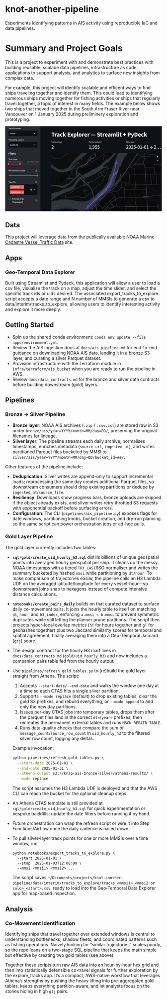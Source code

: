 # knot-another-pipeline
Experiments identifying patterns in AIS activity using reproducible IaC and data pipelines.

# Summary and Project Goals

This is a project to experiment with and demonstrate best practices with building reusable, scalabe data pipelines, infrastructure as code, applications to support analysis, and analytics to surface new insights from complex data.

For example, this project will identify scalable and efficent ways to find ships traveling together and identify them.  This could lead to identifying numerous ships moving together for fishing activities or ships that regularly travel together, a topic of interest in many fields.  The example below shows two ships that moved together in the South Arm Fraser River near Vancouver on 1 January 2025 during preliminery exploration and prototyping.

![Example 1. Two ships moving together in the South Arm Fraser River near Vancouver on 1 January 2025 found during preliminery exploration and prototyping.](assets/example_1.jpg)

## Data

This project will leverage data from the publically available [NOAA Marine Cadastre Vessel Traffic Data](https://hub.marinecadastre.gov/pages/vesseltraffic) site.

## Apps
### Geo-Temporal Data Explorer
Built using Streamlist and Pydeck, this application will allow a user to load a csv file, visualize the track on a map, adjust the time slider, and select the specific track ids or uids desired. The associated export_tracks_to_explore script accepts a date range and N number of MMSIs to generate a csv to data/interim/tracks_to_explore, allowing users to identify interesting activity and explore it more deeply.

## Getting Started

- Spin up the shared conda environment: `conda env update --file apps/environment.yml`.
- Review the AIS ingestion docs at `docs/ais_pipeline.md` for end-to-end guidance on downloading NOAA AIS data, landing it in a bronze S3 layer, and curating a silver Parquet dataset.
- Provision infrastructure with the Terraform module in `infra/terraform/ais_bucket` when you are ready to run the pipeline in AWS.
- Review `docs/data_contracts.md` for the bronze and silver data contracts before building downstream (gold) layers.

## Pipelines
### Bronze → Silver Pipeline

- **Bronze layer**: NOAA AIS archives (`.zip` / `.csv.zst`) are stored raw in S3 under `bronze/ais/year=YYYY/month=MM/day=DD/`, preserving the original filenames for lineage.
- **Silver layer**: The pipeline streams each daily archive, normalises timestamps, enriches metadata (`source_url`, `ingested_at`), and writes partitioned Parquet files bucketed by MMSI to `silver/ais/year=YYYY/month=MM/day=DD/bucket_id=##/`. 

Other features of the pipeline include:
- **Deduplication**: Silver writes are append-only to support incremental loads; reprocessing the same day creates additional Parquet files, so downstream consumers should drop existing partitions or dedupe by `ingested_at`/`source_file`.
- **Resiliency**: Downloads show progress bars, bronze uploads are skipped if the object already exists, and silver writes retry throttled S3 requests with exponential backoff before surfacing errors.
- **Configuration**: The CLI (`pipelines/ais_pipeline.py`) exposes flags for date windows, partitioning knobs, bucket creation, and dry-run planning so the same script can power orchestration jobs or ad-hoc pulls.

### Gold Layer Pipeline
The gold layer currently includes two tables:

- **`sql/gold/create_uid_hourly_h3.sql`** distills billions of unique geospatial points into averaged hourly geospatial per ship. It cleans up the messy NOAA timestamps with a tiered `TRY_CAST`/ISO normaliser and writes the summary bucketed by hashed `mmsi` while partitioning by `dt/hour`. To make comparison of trajectories easier, the pipeline calls an H3 Lambda UDF on the averaged latitude/longitude for every vessel-hour—so downstream joins snap to hexagons instead of compute intensive distance calculations. 

- **`notebooks/create_pairs_daily`** builds on that curated dataset to surface daily co-movement pairs. It joins the hourly table to itself on matching `dt`, `hour`, and `h3_index`, enforcing `a.mmsi < b.mmsi` to prevent symmetric duplicates while still letting the planner prune partitions. The script then projects hyper-local overlap metrics (`hT` for hours together and `gT` for geohashes together) plus two Jaccard similarity scores for temporal and spatial agreement, finally averaging them into a Geo-Temporal Jaccard (`gtj`) score. 


- The design contract for the hourly H3 mart lives in `docs/data_contracts.md` (`gold/uid_hourly_h3`) and now includes a companion pairs table fed from the hourly output.
- Use `pipelines/refresh_gold_tables.py` to (re)build the gold layer straight from Athena. The script:
  1. Accepts `--start-date/--end-date` and walks the window one day at a time so each CTAS hits a single silver partition.
  2. Supports `--mode replace` (default) to drop existing tables, clear the gold S3 prefixes, and rebuild everything, or `--mode append` to add only the new day partitions.
  3. Issues per-day CTAS jobs into temporary tables, drops them after the parquet files land in the correct `dt=`/`year=` prefixes, then recreates the permanent external tables and runs `MSCK REPAIR TABLE`.
  4. Runs data-quality checks that compare the sum of `message_count`/`source_row_count` in `uid_hourly_h3` to the filtered silver row count, logging any deltas.
  
  Example invocation:
  ```bash
  python pipelines/refresh_gold_tables.py \
    --start-date 2025-01-01 \
    --end-date 2025-01-31 \
    --athena-output s3://knap-ais-bronze-silver/athena-results/ \
    --mode replace
  ```
  The script assumes the H3 Lambda UDF is deployed and that the AWS CLI can reach the bucket for the optional cleanup steps.
- An Athena CTAS template is still provided at `sql/gold/create_uid_hourly_h3.sql` for quick experimentation or bespoke backfills; update the date filters before running it by hand.
- Future orchestration can wrap the refresh script or wire it into Step Functions/Airflow once the daily cadence is nailed down.
- To pull silver-layer track points for one or more MMSIs over a time window, run
  ```
  python notebooks/export_tracks_to_explore.py \
    --start 2025-01-01 \
    --stop  2025-01-03T12:00:00 \
    --mmsi <mmsi1> <mmsi2> ... 
  ```
  The script saves `~/Documents/projects/knot-another-pipeline/data/interim/tracks_to_explore/tracks_<mmsi1>_<mmsi2 or solo>_<start>.csv`, ready to load into the Geo‑Temporal Data Explorer app for map-based inspection.

## Analysis

### Co-Movement Identification
Identifying ships that travel together over extended windows is central to understanding bottlenecks, shadow fleets, and coordinated patterns such as fishing operations. Naively looking for “similar trajectories” scales poorly, so the repo leans on a two-stage SQL pipeline that keeps the math simple but effective by creating two gold tables (see above)

Together these scripts turn raw AIS data into an hour-by-hour hex grid and then into statistically defensible co-travel signals for further exploration by the explore_tracks app. It’s a compact, AWS-native workflow that leverages Athena’s strengths by pushing the heavy lifting into pre-aggregated gold tables, keeps everything partition-aware, and let analysts focus on the stories hiding in high `gtj` pairs.
